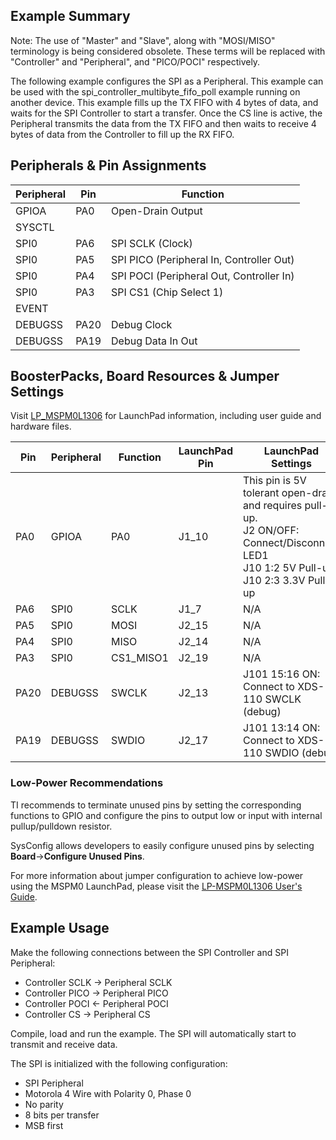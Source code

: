 ## Example Summary

Note: The use of "Master" and "Slave", along with "MOSI/MISO" terminology is being considered obsolete. These terms will be replaced with "Controller" and "Peripheral", and "PICO/POCI" respectively.

The following example configures the SPI as a Peripheral.
This example can be used with the spi_controller_multibyte_fifo_poll example running on another device.
This example fills up the TX FIFO with 4 bytes of data, and waits for the SPI Controller to start a transfer.
Once the CS line is active, the Peripheral transmits the data from the TX FIFO and then waits to receive
4 bytes of data from the Controller to fill up the RX FIFO.

## Peripherals & Pin Assignments

| Peripheral | Pin | Function |
| --- | --- | --- |
| GPIOA | PA0 | Open-Drain Output |
| SYSCTL |  |  |
| SPI0 | PA6 | SPI SCLK (Clock) |
| SPI0 | PA5 | SPI PICO (Peripheral In, Controller Out) |
| SPI0 | PA4 | SPI POCI (Peripheral Out, Controller In) |
| SPI0 | PA3 | SPI CS1 (Chip Select 1) |
| EVENT |  |  |
| DEBUGSS | PA20 | Debug Clock |
| DEBUGSS | PA19 | Debug Data In Out |

## BoosterPacks, Board Resources & Jumper Settings

Visit [LP_MSPM0L1306](https://www.ti.com/tool/LP-MSPM0L1306) for LaunchPad information, including user guide and hardware files.

| Pin | Peripheral | Function | LaunchPad Pin | LaunchPad Settings |
| --- | --- | --- | --- | --- |
| PA0 | GPIOA | PA0 | J1_10 | This pin is 5V tolerant open-drain and requires pull-up.<br>J2 ON/OFF: Connect/Disconnect LED1<br>J10 1:2 5V Pull-up<br>J10 2:3 3.3V Pull-up |
| PA6 | SPI0 | SCLK | J1_7 | N/A |
| PA5 | SPI0 | MOSI | J2_15 | N/A |
| PA4 | SPI0 | MISO | J2_14 | N/A |
| PA3 | SPI0 | CS1_MISO1 | J2_19 | N/A |
| PA20 | DEBUGSS | SWCLK | J2_13 | J101 15:16 ON: Connect to XDS-110 SWCLK (debug) |
| PA19 | DEBUGSS | SWDIO | J2_17 | J101 13:14 ON: Connect to XDS-110 SWDIO (debug) |

### Low-Power Recommendations
TI recommends to terminate unused pins by setting the corresponding functions to
GPIO and configure the pins to output low or input with internal
pullup/pulldown resistor.

SysConfig allows developers to easily configure unused pins by selecting **Board**→**Configure Unused Pins**.

For more information about jumper configuration to achieve low-power using the
MSPM0 LaunchPad, please visit the [LP-MSPM0L1306 User's Guide](https://www.ti.com/lit/slau869).

## Example Usage
Make the following connections between the SPI Controller and SPI Peripheral:
- Controller SCLK -> Peripheral SCLK
- Controller PICO -> Peripheral PICO
- Controller POCI <- Peripheral POCI
- Controller CS   -> Peripheral CS

Compile, load and run the example. The SPI will automatically start
to transmit and receive data.

The SPI is initialized with the following configuration:
- SPI Peripheral
- Motorola 4 Wire with Polarity 0, Phase 0
- No parity
- 8 bits per transfer
- MSB first
